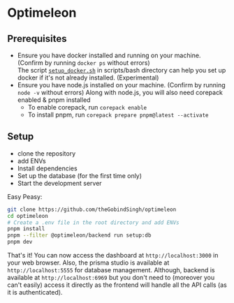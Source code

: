 # Optimeleon

## Prerequisites

- Ensure you have docker installed and running on your machine. (Confirm by running `docker ps` without errors)  
The script [`setup_docker.sh`](scripts/bash/setup_docker.sh) in scripts/bash directory can help you set up docker if it's not already installed. (Experimental)
- Ensure you have node.js installed on your machine. (Confirm by running `node -v` without errors)
Along with node.js, you will also need corepack enabled & pnpm installed
  - To enable corepack, run `corepack enable`
  - To install pnpm, run `corepack prepare pnpm@latest --activate`  


## Setup

- clone the repository
- add ENVs
- Install dependencies
- Set up the database (for the first time only)
- Start the development server 

Easy Peasy:

```bash
git clone https://github.com/theGobindSingh/optimeleon
cd optimeleon
# Create a .env file in the root directory and add ENVs
pnpm install
pnpm --filter @optimeleon/backend run setup:db
pnpm dev
```

That's it! You can now access the dashboard at `http://localhost:3000` in your web browser. Also, the prisma studio is available at `http://localhost:5555` for database management.
Although, backend is available at `http://localhost:6969` but you don't need to (moreover you can't easily) access it directly as the frontend will handle all the API calls (as it is authenticated).